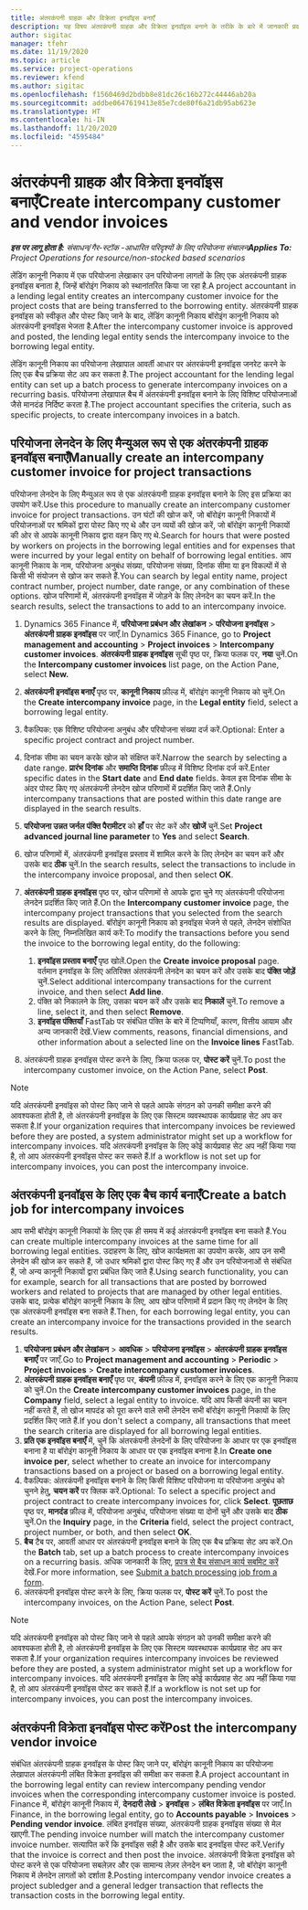 ```yaml
---
title: अंतरकंपनी ग्राहक और विक्रेता इनवॉइस बनाएँ
description: यह विषय अंतरकंपनी ग्राहक और विक्रेता इनवॉइस बनाने के तरीके के बारे में जानकारी प्रदान करता है.
author: sigitac
manager: tfehr
ms.date: 11/19/2020
ms.topic: article
ms.service: project-operations
ms.reviewer: kfend
ms.author: sigitac
ms.openlocfilehash: f1560469d2bdbb8e81dc26c16b272c44446ab20a
ms.sourcegitcommit: addbe0647619413e85e7cde80f6a21db95ab623e
ms.translationtype: HT
ms.contentlocale: hi-IN
ms.lasthandoff: 11/20/2020
ms.locfileid: "4595484"
---
```

# <a name="create-intercompany-customer-and-vendor-invoices"></a><span data-ttu-id="d079d-103">अंतरकंपनी ग्राहक और विक्रेता इनवॉइस बनाएँ</span><span class="sxs-lookup"><span data-stu-id="d079d-103">Create intercompany customer and vendor invoices</span></span>

<span data-ttu-id="d079d-104">_**इस पर लागू होता है:** संसाधन/गैर-स्टॉक -आधारित परिदृश्यों के लिए परियोजना संचालन_</span><span class="sxs-lookup"><span data-stu-id="d079d-104">_**Applies To:** Project Operations for resource/non-stocked based scenarios_</span></span>

<span data-ttu-id="d079d-105">लेंडिंग कानूनी निकाय में एक परियोजना लेखाकार उन परियोजना लागतों के लिए एक अंतरकंपनी ग्राहक इनवॉइस बनाता है, जिन्हें बॉरोइंग निकाय को स्थानांतरित किया जा रहा है.</span><span class="sxs-lookup"><span data-stu-id="d079d-105">A project accountant in a lending legal entity creates an intercompany customer invoice for the project costs that are being transferred to the borrowing entity.</span></span> <span data-ttu-id="d079d-106">अंतरकंपनी ग्राहक इनवॉइस को स्वीकृत और पोस्ट किए जाने के बाद, लेंडिंग कानूनी निकाय बॉरोइंग कानूनी निकाय को अंतरकंपनी इनवॉइस भेजता है.</span><span class="sxs-lookup"><span data-stu-id="d079d-106">After the intercompany customer invoice is approved and posted, the lending legal entity sends the intercompany invoice to the borrowing legal entity.</span></span>

<span data-ttu-id="d079d-107">लेंडिंग कानूनी निकाय का परियोजना लेखापाल आवर्ती आधार पर अंतरकंपनी इनवॉइस जनरेट करने के लिए एक बैच प्रक्रिया सेट अप कर सकता है.</span><span class="sxs-lookup"><span data-stu-id="d079d-107">The project accountant for the lending legal entity can set up a batch process to generate intercompany invoices on a recurring basis.</span></span> <span data-ttu-id="d079d-108">परियोजना लेखापाल बैच में अंतरकंपनी इनवॉइस बनाने के लिए विशिष्ट परियोजनाओं जैसे मानदंड निर्दिष्ट करता है.</span><span class="sxs-lookup"><span data-stu-id="d079d-108">The project accountant specifies the criteria, such as specific projects, to create intercompany invoices in a batch.</span></span>

## <a name="manually-create-an-intercompany-customer-invoice-for-project-transactions"></a><span data-ttu-id="d079d-109">परियोजना लेनदेन के लिए मैन्युअल रूप से एक अंतरकंपनी ग्राहक इनवॉइस बनाएँ</span><span class="sxs-lookup"><span data-stu-id="d079d-109">Manually create an intercompany customer invoice for project transactions</span></span> 

<span data-ttu-id="d079d-110">परियोजना लेनदेन के लिए मैन्युअल रूप से एक अंतरकंपनी ग्राहक इनवॉइस बनाने के लिए इस प्रक्रिया का उपयोग करें.</span><span class="sxs-lookup"><span data-stu-id="d079d-110">Use this procedure to manually create an intercompany customer invoice for project transactions.</span></span> <span data-ttu-id="d079d-111">उन घंटों की खोज करें, जो बॉरोइंग कानूनी निकायों में परियोजनाओं पर श्रमिकों द्वारा पोस्ट किए गए थे और उन व्ययों की खोज करें, जो बॉरोइंग कानूनी निकायों की ओर से आपके कानूनी निकाय द्वारा वहन किए गए थे.</span><span class="sxs-lookup"><span data-stu-id="d079d-111">Search for hours that were posted by workers on projects in the borrowing legal entities and for expenses that were incurred by your legal entity on behalf of borrowing legal entities.</span></span> <span data-ttu-id="d079d-112">आप कानूनी निकाय के नाम, परियोजना अनुबंध संख्या, परियोजना संख्या, दिनांक सीमा या इन विकल्पों में से किसी भी संयोजन से खोज कर सकते हैं.</span><span class="sxs-lookup"><span data-stu-id="d079d-112">You can search by legal entity name, project contract number, project number, date range, or any combination of these options.</span></span> <span data-ttu-id="d079d-113">खोज परिणामों में, अंतरकंपनी इनवॉइस में जोड़ने के लिए लेनदेन का चयन करें.</span><span class="sxs-lookup"><span data-stu-id="d079d-113">In the search results, select the transactions to add to an intercompany invoice.</span></span>

1. <span data-ttu-id="d079d-114">Dynamics 365 Finance में, **परियोजना प्रबंधन और लेखांकन** > **परियोजना इनवॉइस** > **अंतरकंपनी ग्राहक इनवॉइस** पर जाएँ.</span><span class="sxs-lookup"><span data-stu-id="d079d-114">In Dynamics 365 Finance, go to **Project management and accounting** > **Project invoices** > **Intercompany customer invoices**.</span></span> <span data-ttu-id="d079d-115">**अंतरकंपनी ग्राहक इनवॉइस** सूची पृष्ठ पर, क्रिया फलक पर, **नया** चुनें.</span><span class="sxs-lookup"><span data-stu-id="d079d-115">On the **Intercompany customer invoices**  list page, on the Action Pane, select **New.**</span></span>
2. <span data-ttu-id="d079d-116">**अंतरकंपनी इनवॉइस बनाएँ** पृष्ठ पर, **कानूनी निकाय** फ़ील्ड में, बॉरोइंग कानूनी निकाय को चुनें.</span><span class="sxs-lookup"><span data-stu-id="d079d-116">On the **Create intercompany invoice** page, in the **Legal entity** field, select a borrowing legal entity.</span></span>
3. <span data-ttu-id="d079d-117">वैकल्पिक: एक विशिष्ट परियोजना अनुबंध और परियोजना संख्या दर्ज करें.</span><span class="sxs-lookup"><span data-stu-id="d079d-117">Optional: Enter a specific project contract and project number.</span></span>
4. <span data-ttu-id="d079d-118">दिनांक सीमा का चयन करके खोज को संक्षिप्त करें.</span><span class="sxs-lookup"><span data-stu-id="d079d-118">Narrow the search by selecting a date range.</span></span> <span data-ttu-id="d079d-119">**प्रारंभ दिनांक** और **समाप्ति दिनांक** फ़ील्ड में विशिष्ट दिनांक दर्ज करें.</span><span class="sxs-lookup"><span data-stu-id="d079d-119">Enter specific dates in the **Start date** and **End date** fields.</span></span> <span data-ttu-id="d079d-120">केवल इस दिनांक सीमा के अंदर पोस्ट किए गए अंतरकंपनी लेनदेन खोज परिणामों में प्रदर्शित किए जाते हैं.</span><span class="sxs-lookup"><span data-stu-id="d079d-120">Only intercompany transactions that are posted within this date range are displayed in the search results.</span></span>
5. <span data-ttu-id="d079d-121">**परियोजना उन्नत जर्नल पंक्ति पैरामीटर** को **हाँ** पर सेट करें और **खोजें** चुनें.</span><span class="sxs-lookup"><span data-stu-id="d079d-121">Set **Project advanced journal line parameter** to **Yes** and select **Search**.</span></span>
6. <span data-ttu-id="d079d-122">खोज परिणामों में, अंतरकंपनी इनवॉइस प्रस्ताव में शामिल करने के लिए लेनदेन का चयन करें और उसके बाद **ठीक** चुनें.</span><span class="sxs-lookup"><span data-stu-id="d079d-122">In the search results, select the transactions to include in the intercompany invoice proposal, and then select **OK**.</span></span>
7. <span data-ttu-id="d079d-123">**अंतरकंपनी ग्राहक इनवॉइस** पृष्ठ पर, खोज परिणामों से आपके द्वारा चुने गए अंतरकंपनी परियोजना लेनदेन प्रदर्शित किए जाते हैं.</span><span class="sxs-lookup"><span data-stu-id="d079d-123">On the **Intercompany customer invoice** page, the intercompany project transactions that you selected from the search results are displayed.</span></span> <span data-ttu-id="d079d-124">बॉरोइंग कानूनी निकाय को इनवॉइस भेजने से पहले, लेनदेन संशोधित करने के लिए, निम्नलिखित कार्य करें:</span><span class="sxs-lookup"><span data-stu-id="d079d-124">To modify the transactions before you send the invoice to the borrowing legal entity, do the following:</span></span>
  
    1. <span data-ttu-id="d079d-125">**इनवॉइस प्रस्ताव बनाएँ** पृष्ठ खोलें.</span><span class="sxs-lookup"><span data-stu-id="d079d-125">Open the **Create invoice proposal** page.</span></span> <span data-ttu-id="d079d-126">वर्तमान इनवॉइस के लिए अतिरिक्त अंतरकंपनी लेनदेन का चयन करें और उसके बाद **पंक्ति जोड़ें** चुनें.</span><span class="sxs-lookup"><span data-stu-id="d079d-126">Select additional intercompany transactions for the current invoice, and then select **Add line**.</span></span>
    2. <span data-ttu-id="d079d-127">पंक्ति को निकालने के लिए, उसका चयन करें और उसके बाद **निकालें** चुनें.</span><span class="sxs-lookup"><span data-stu-id="d079d-127">To remove a line, select it, and then select **Remove**.</span></span>
    3. <span data-ttu-id="d079d-128">**इनवॉइस पंक्तियाँ** FastTab पर संबंधित पंक्ति के बारे में टिप्पणियाँ, कारण, वित्तीय आयाम और अन्य जानकारी देखें.</span><span class="sxs-lookup"><span data-stu-id="d079d-128">View comments, reasons, financial dimensions, and other information about a selected line on the  **Invoice lines**  FastTab.</span></span>
    
8. <span data-ttu-id="d079d-129">अंतरकंपनी ग्राहक इनवॉइस पोस्ट करने के लिए, क्रिया फलक पर, **पोस्ट करें** चुनें.</span><span class="sxs-lookup"><span data-stu-id="d079d-129">To post the intercompany customer invoice, on the Action Pane, select **Post**.</span></span>

> [!NOTE]
> <span data-ttu-id="d079d-130">यदि अंतरकंपनी इनवॉइस को पोस्ट किए जाने से पहले आपके संगठन को उनकी समीक्षा करने की आवश्यकता होती है, तो अंतरकंपनी इनवॉइस के लिए एक सिस्टम व्यवस्थापक कार्यप्रवाह सेट अप कर सकता है.</span><span class="sxs-lookup"><span data-stu-id="d079d-130">If your organization requires that intercompany invoices be reviewed before they are posted, a system administrator might set up a workflow for intercompany invoices.</span></span> <span data-ttu-id="d079d-131">यदि अंतरकंपनी इनवॉइस के लिए कोई कार्यप्रवाह सेट अप नहीं किया गया है, तो आप अंतरकंपनी इनवॉइस पोस्ट कर सकते हैं.</span><span class="sxs-lookup"><span data-stu-id="d079d-131">If a workflow is not set up for intercompany invoices, you can post the intercompany invoice.</span></span>

## <a name="create-a-batch-job-for-intercompany-invoices"></a><span data-ttu-id="d079d-132">अंतरकंपनी इनवॉइस के लिए एक बैच कार्य बनाएँ</span><span class="sxs-lookup"><span data-stu-id="d079d-132">Create a batch job for intercompany invoices</span></span>

<span data-ttu-id="d079d-133">आप सभी बॉरोइंग कानूनी निकायों के लिए एक ही समय में कई अंतरकंपनी इनवॉइस बना सकते हैं.</span><span class="sxs-lookup"><span data-stu-id="d079d-133">You can create multiple intercompany invoices at the same time for all borrowing legal entities.</span></span> <span data-ttu-id="d079d-134">उदाहरण के लिए, खोज कार्यक्षमता का उपयोग करके, आप उन सभी लेनदेन की खोज कर सकते हैं, जो उधार श्रमिकों द्वारा पोस्ट किए गए हैं और उन परियोजनाओं से संबंधित हैं, जो अन्य कानूनी निकायों द्वारा प्रबंधित किए जाते हैं.</span><span class="sxs-lookup"><span data-stu-id="d079d-134">Using search functionality, you can for example, search for all transactions that are posted by borrowed workers and related to projects that are managed by other legal entities.</span></span> <span data-ttu-id="d079d-135">उसके बाद, प्रत्येक बॉरोइंग कानूनी निकाय के लिए, आप खोज परिणामों में प्रदान किए गए लेनदेन के लिए एक अंतरकंपनी इनवॉइस बना सकते हैं.</span><span class="sxs-lookup"><span data-stu-id="d079d-135">Then, for each borrowing legal entity, you can create an intercompany invoice for the transactions provided in the search results.</span></span>

1. <span data-ttu-id="d079d-136">**परियोजना प्रबंधन और लेखांकन** > **आवधिक** > **परियोजना इनवॉइस** > **अंतरकंपनी ग्राहक इनवॉइस बनाएँ** पर जाएँ.</span><span class="sxs-lookup"><span data-stu-id="d079d-136">Go to **Project management and accounting** > **Periodic** > **Project invoices** > **Create intercompany customer invoices**.</span></span>
2. <span data-ttu-id="d079d-137">**अंतरकंपनी ग्राहक इनवॉइस बनाएँ** पृष्ठ पर, **कंपनी** फ़ील्ड में, इनवॉइस करने के लिए एक कानूनी निकाय को चुनें.</span><span class="sxs-lookup"><span data-stu-id="d079d-137">On the **Create intercompany customer invoices** page, in the **Company**  field, select a legal entity to invoice.</span></span> <span data-ttu-id="d079d-138">यदि आप किसी कंपनी का चयन नहीं करते हैं, तो खोज मापदंड को पूरा करने वाले सभी लेनदेन सभी बॉरोइंग कानूनी निकायों के लिए प्रदर्शित किए जाते हैं.</span><span class="sxs-lookup"><span data-stu-id="d079d-138">If you don't select a company, all transactions that meet the search criteria are displayed for all borrowing legal entities.</span></span>
3. <span data-ttu-id="d079d-139">**प्रति एक इनवॉइस बनाएँ** में, चुनें कि अंतरकंपनी लेनदेनों के लिए परियोजना के आधार पर एक इनवॉइस बनाना है या बॉरोइंग कानूनी निकाय के आधार पर एक इनवॉइस बनाना है.</span><span class="sxs-lookup"><span data-stu-id="d079d-139">In **Create one invoice per**, select whether to create an invoice for intercompany transactions based on a project or based on a borrowing legal entity.</span></span>
4. <span data-ttu-id="d079d-140">वैकल्पिक: अंतरकंपनी इनवॉइस बनाने के लिए किसी विशिष्ट परियोजना या परियोजना अनुबंध को चुनने हेतु, **चयन करें** पर क्लिक करें.</span><span class="sxs-lookup"><span data-stu-id="d079d-140">Optional: To select a specific project and project contract to create intercompany invoices for, click **Select**.</span></span> <span data-ttu-id="d079d-141">**पूछताछ** पृष्ठ पर, **मानदंड** फ़ील्ड में, परियोजना अनुबंध, परियोजना संख्या या दोनों चुनें और उसके बाद **ठीक** चुनें.</span><span class="sxs-lookup"><span data-stu-id="d079d-141">On the **Inquiry** page, in the **Criteria** field, select the project contract, project number, or both, and then select **OK**.</span></span>
5. <span data-ttu-id="d079d-142">**बैच** टैब पर, आवर्ती आधार पर अंतरकंपनी इनवॉइस बनाने के लिए एक बैच प्रक्रिया सेट अप करें.</span><span class="sxs-lookup"><span data-stu-id="d079d-142">On the **Batch** tab, set up a batch process to create intercompany invoices on a recurring basis.</span></span> <span data-ttu-id="d079d-143">अधिक जानकारी के लिए, [प्रपत्र से बैच संसाधन कार्य सबमिट करें](https://docs.microsoft.com/dynamicsax-2012/appuser-itpro/submit-a-batch-processing-job-from-a-form) देखें.</span><span class="sxs-lookup"><span data-stu-id="d079d-143">For more information, see [Submit a batch processing job from a form](https://docs.microsoft.com/dynamicsax-2012/appuser-itpro/submit-a-batch-processing-job-from-a-form).</span></span>
6. <span data-ttu-id="d079d-144">अंतरकंपनी इनवॉइस पोस्ट करने के लिए, क्रिया फलक पर, **पोस्ट करें** चुनें.</span><span class="sxs-lookup"><span data-stu-id="d079d-144">To post the intercompany invoices, on the Action Pane, select **Post**.</span></span>

> [!NOTE]
> <span data-ttu-id="d079d-145">यदि अंतरकंपनी इनवॉइस को पोस्ट किए जाने से पहले आपके संगठन को उनकी समीक्षा करने की आवश्यकता होती है, तो अंतरकंपनी इनवॉइस के लिए एक सिस्टम व्यवस्थापक कार्यप्रवाह सेट अप कर सकता है.</span><span class="sxs-lookup"><span data-stu-id="d079d-145">If your organization requires intercompany invoices be reviewed before they are posted, a system administrator might set up a workflow for intercompany invoices.</span></span> <span data-ttu-id="d079d-146">यदि अंतरकंपनी इनवॉइस के लिए कोई कार्यप्रवाह सेट अप नहीं किया गया है, तो आप अंतरकंपनी इनवॉइस पोस्ट कर सकते हैं.</span><span class="sxs-lookup"><span data-stu-id="d079d-146">If a workflow is not set up for intercompany invoices, you can post the intercompany invoices.</span></span>

## <a name="post-the-intercompany-vendor-invoice"></a><span data-ttu-id="d079d-147">अंतरकंपनी विक्रेता इनवॉइस पोस्ट करें</span><span class="sxs-lookup"><span data-stu-id="d079d-147">Post the intercompany vendor invoice</span></span>

<span data-ttu-id="d079d-148">संबंधित अंतरकंपनी ग्राहक इनवॉइस के पोस्ट किए जाने पर, बॉरोइंग कानूनी निकाय का परियोजना लेखापाल अंतरकंपनी लंबित विक्रेता इनवॉइस की समीक्षा कर सकता है.</span><span class="sxs-lookup"><span data-stu-id="d079d-148">A project accountant in the borrowing legal entity can review intercompany pending vendor invoices when the corresponding intercompany customer invoice is posted.</span></span> <span data-ttu-id="d079d-149">Finance में, बॉरोइंग कानूनी निकाय में, **देनदारी लेखे** > **इनवॉइस** > **लंबित विक्रेता इनवॉइस** पर जाएँ.</span><span class="sxs-lookup"><span data-stu-id="d079d-149">In Finance, in the borrowing legal entity, go to **Accounts payable** > **Invoices** > **Pending vendor invoice**.</span></span> <span data-ttu-id="d079d-150">लंबित इनवॉइस संख्या, अंतरकंपनी ग्राहक इनवॉइस संख्या से मेल खाएगी.</span><span class="sxs-lookup"><span data-stu-id="d079d-150">The pending invoice number will match the intercompany customer invoice number.</span></span> <span data-ttu-id="d079d-151">सत्यापित करें कि इनवॉइस सही है और उसके बाद इनवॉइस पोस्ट करें.</span><span class="sxs-lookup"><span data-stu-id="d079d-151">Verify that the invoice is correct and then post the invoice.</span></span> <span data-ttu-id="d079d-152">अंतरकंपनी विक्रेता इनवॉइस को पोस्ट करने से एक परियोजना सबलेज़र और एक सामान्य लेज़र लेनदेन बन जाता है, जो बॉरोइंग कानूनी निकाय में लेनदेन लागतों को दर्शाता है.</span><span class="sxs-lookup"><span data-stu-id="d079d-152">Posting intercompany vendor invoice creates a project subledger and a general ledger transaction that reflects the transaction costs in the borrowing legal entity.</span></span>
